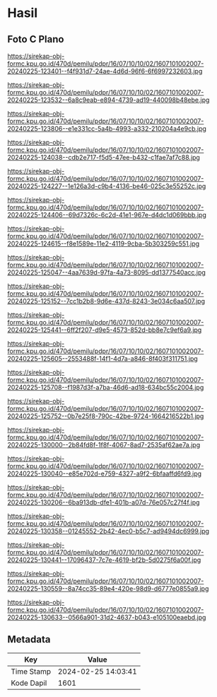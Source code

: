 # Hasil

## Foto C Plano

https://sirekap-obj-formc.kpu.go.id/470d/pemilu/pdpr/16/07/10/10/02/1607101002007-20240225-123401--f4f931d7-24ae-4d6d-96f6-6f6997232603.jpg

https://sirekap-obj-formc.kpu.go.id/470d/pemilu/pdpr/16/07/10/10/02/1607101002007-20240225-123532--6a8c9eab-e894-4739-ad19-440098b48ebe.jpg

https://sirekap-obj-formc.kpu.go.id/470d/pemilu/pdpr/16/07/10/10/02/1607101002007-20240225-123806--e1e331cc-5a4b-4993-a332-210204a4e9cb.jpg

https://sirekap-obj-formc.kpu.go.id/470d/pemilu/pdpr/16/07/10/10/02/1607101002007-20240225-124038--cdb2e717-f5d5-47ee-b432-c1fae7af7c88.jpg

https://sirekap-obj-formc.kpu.go.id/470d/pemilu/pdpr/16/07/10/10/02/1607101002007-20240225-124227--1e126a3d-c9b4-4136-be46-025c3e55252c.jpg

https://sirekap-obj-formc.kpu.go.id/470d/pemilu/pdpr/16/07/10/10/02/1607101002007-20240225-124406--69d7326c-6c2d-41e1-967e-d4dc1d069bbb.jpg

https://sirekap-obj-formc.kpu.go.id/470d/pemilu/pdpr/16/07/10/10/02/1607101002007-20240225-124615--f8e1589e-11e2-4119-9cba-5b303259c551.jpg

https://sirekap-obj-formc.kpu.go.id/470d/pemilu/pdpr/16/07/10/10/02/1607101002007-20240225-125047--4aa7639d-97fa-4a73-8095-dd1377540acc.jpg

https://sirekap-obj-formc.kpu.go.id/470d/pemilu/pdpr/16/07/10/10/02/1607101002007-20240225-125152--7cc1b2b8-9d6e-437d-8243-3e034c6aa507.jpg

https://sirekap-obj-formc.kpu.go.id/470d/pemilu/pdpr/16/07/10/10/02/1607101002007-20240225-125441--6ff2f207-d9e5-4573-852d-bb8e7c9ef6a9.jpg

https://sirekap-obj-formc.kpu.go.id/470d/pemilu/pdpr/16/07/10/10/02/1607101002007-20240225-125605--2553488f-14f1-4d7a-a846-8f403f311751.jpg

https://sirekap-obj-formc.kpu.go.id/470d/pemilu/pdpr/16/07/10/10/02/1607101002007-20240225-125708--f1987d3f-a7ba-46d6-ad18-634bc55c2004.jpg

https://sirekap-obj-formc.kpu.go.id/470d/pemilu/pdpr/16/07/10/10/02/1607101002007-20240225-125752--0b7e25f8-790c-42be-9724-1664216522b1.jpg

https://sirekap-obj-formc.kpu.go.id/470d/pemilu/pdpr/16/07/10/10/02/1607101002007-20240225-130000--2b84fd8f-1f8f-4067-8ad7-2535af62ae7a.jpg

https://sirekap-obj-formc.kpu.go.id/470d/pemilu/pdpr/16/07/10/10/02/1607101002007-20240225-130040--e85e702d-e759-4327-a9f2-6bfaaffd6fd9.jpg

https://sirekap-obj-formc.kpu.go.id/470d/pemilu/pdpr/16/07/10/10/02/1607101002007-20240225-130206--6ba913db-dfe1-401b-a07d-76e057c27f4f.jpg

https://sirekap-obj-formc.kpu.go.id/470d/pemilu/pdpr/16/07/10/10/02/1607101002007-20240225-130358--01245552-2b42-4ec0-b5c7-ad9494dc6999.jpg

https://sirekap-obj-formc.kpu.go.id/470d/pemilu/pdpr/16/07/10/10/02/1607101002007-20240225-130441--17096437-7c7e-4619-bf2b-5d0275f6a00f.jpg

https://sirekap-obj-formc.kpu.go.id/470d/pemilu/pdpr/16/07/10/10/02/1607101002007-20240225-130559--8a74cc35-89e4-420e-98d9-d6777e0855a9.jpg

https://sirekap-obj-formc.kpu.go.id/470d/pemilu/pdpr/16/07/10/10/02/1607101002007-20240225-130633--0566a901-31d2-4637-b043-e105100eaebd.jpg


## Metadata

| Key        | Value               |
| ---------- | ------------------- |
| Time Stamp | 2024-02-25 14:03:41 |
| Kode Dapil | 1601                |



